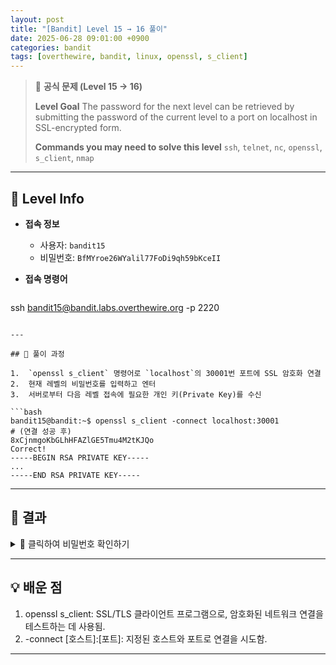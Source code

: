 ```yaml
---
layout: post
title: "[Bandit] Level 15 → 16 풀이"
date: 2025-06-28 09:01:00 +0900
categories: bandit
tags: [overthewire, bandit, linux, openssl, s_client]
---
```


> 📝 **공식 문제 (Level 15 → 16)**
>
> **Level Goal**
> The password for the next level can be retrieved by submitting the password of the current level to a port on localhost in SSL-encrypted form.
>
> **Commands you may need to solve this level**
> `ssh`, `telnet`, `nc`, `openssl`, `s_client`, `nmap`

---

## 🔐 Level Info

- **접속 정보**
  - 사용자: `bandit15`
  - 비밀번호: `BfMYroe26WYalil77FoDi9qh59bKceII`
  
- **접속 명령어**

  ```bash
ssh bandit15@bandit.labs.overthewire.org -p 2220
  ```

---

## 🧪 풀이 과정

1.  `openssl s_client` 명령어로 `localhost`의 30001번 포트에 SSL 암호화 연결
2.  현재 레벨의 비밀번호를 입력하고 엔터
3.  서버로부터 다음 레벨 접속에 필요한 개인 키(Private Key)를 수신

```bash
bandit15@bandit:~$ openssl s_client -connect localhost:30001
# (연결 성공 후)
8xCjnmgoKbGLhHFAZlGE5Tmu4M2tKJQo
Correct!
-----BEGIN RSA PRIVATE KEY-----
...
-----END RSA PRIVATE KEY-----
```

---

## 🎯 결과

<details markdown="1">
<summary>👀 클릭하여 비밀번호 확인하기</summary>

```bash
cluFn7w7tm7d0LgFAEnvhDBpQh2f3KAn
```

</details>

---

## 💡 배운 점
1. openssl s_client: SSL/TLS 클라이언트 프로그램으로, 암호화된 네트워크 연결을 테스트하는 데 사용됨.
2. -connect [호스트]:[포트]: 지정된 호스트와 포트로 연결을 시도함.

---

